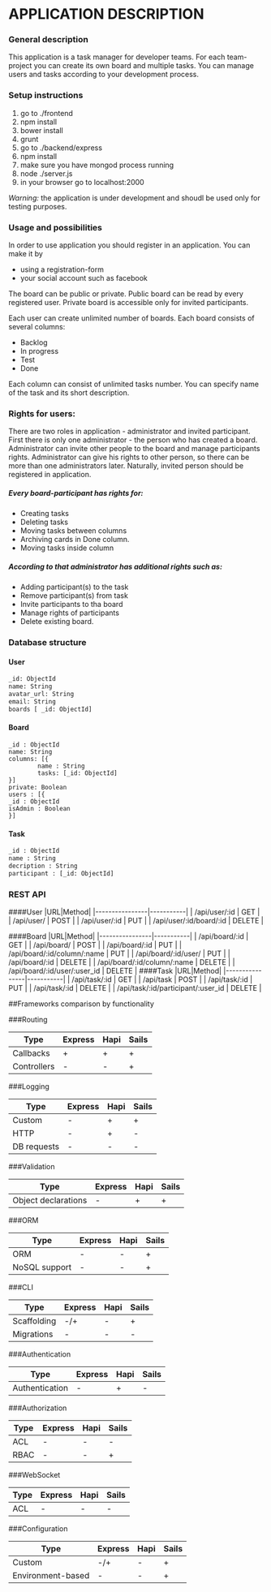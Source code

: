 # APPLICATION DESCRIPTION

### General description

This application is a task manager for developer teams. For each team-project you can create its own board and multiple tasks. You can manage users and tasks according to your development process.

### Setup instructions
1. go to ./frontend
1. npm install
1. bower install
1. grunt
1. go to ./backend/express
1. npm install
1. make sure you have mongod process running
1. node ./server.js
1. in your browser go to localhost:2000

*Warning:* the application is under development and shoudl be used only for testing purposes.

### Usage and possibilities

In order to use application you should register in an application. You can make it by 
- using a registration-form
- your social account such as facebook


The board can be public or private. Public board can be read by every registered user. Private board is accessible only for invited participants.

Each user can create unlimited number of boards. Each board consists of several columns:
- Backlog 
- In progress
- Test
- Done
	
Each column can consist of unlimited tasks number. You can specify name of the task and its short description.
 

### Rights for users:

There are two roles in application - administrator and invited participant. First there is only one administrator - the person who has created a board. Administrator can invite other people to the board and manage participants rights. Administrator can give his rights to other person, so there can be more than one administrators later. Naturally, invited person should be registered in application.
 
##### Every board-participant has rights for:
- Creating tasks
- Deleting tasks
- Moving tasks between columns
- Archiving cards in Done column.
- Moving tasks inside column

##### According to that administrator has additional rights such as:
- Adding participant(s) to the task
- Remove participant(s) from task
- Invite participants to tha board
- Manage rights of participants
- Delete existing board.

### Database structure

#### User
```sh
_id: ObjectId
name: String
avatar_url: String
email: String
boards [ _id: ObjectId]
```
#### Board
```
_id : ObjectId
name: String
columns: [{
		name : String
		tasks: [_id: ObjectId]
}]
private: Boolean
users : [{
_id : ObjectId
isAdmin : Boolean
}]
```
#### Task
```sh
_id : ObjectId
name : String
decription : String
participant : [_id: ObjectId]
```
### REST API
####User
|URL|Method|
|----------------|-----------|
| /api/user/:id | GET |
| /api/user/ | POST |
| /api/user/:id | PUT |
| /api/user/:id/board/:id | DELETE |

####Board
|URL|Method|
|----------------|-----------|
| /api/board/:id | GET |
| /api/board/ | POST |
| /api/board/:id | PUT |
| /api/board/:id/column/:name | PUT |
| /api/board/:id/user/ | PUT |
| /api/board/:id | DELETE |
| /api/board/:id/column/:name | DELETE |
| /api/board/:id/user/:user_id | DELETE |
####Task
|URL|Method|
|----------------|-----------|
| /api/task/:id | GET |
| /api/task | POST |
| /api/task/:id | PUT |
| /api/task/:id | DELETE |
| /api/task/:id/participant/:user_id | DELETE |

##Frameworks comparison by functionality

###Routing

| Type | Express | Hapi | Sails |
|------|---------|------|-------|
| Callbacks| + | + |  + |   
| Controllers| - | - | + |

###Logging

| Type | Express | Hapi | Sails |
|------|---------|------|-------|
| Custom | - | + |  + |   
| HTTP | - | + | - |
| DB requests | - | - | - |


###Validation

| Type | Express | Hapi | Sails |
|------|---------|------|-------|
| Object declarations | - | + |  + |   


###ORM

| Type | Express | Hapi | Sails |
|------|---------|------|-------|
| ORM | - | - |  + |   
| NoSQL support | - | - |  + |   


###CLI

| Type | Express | Hapi | Sails |
|------|---------|------|-------|
| Scaffolding | -/+ | - |  + |   
| Migrations | - | - |  - |   


###Authentication

| Type | Express | Hapi | Sails |
|------|---------|------|-------|
| Authentication | - | + |  - |   


###Authorization

| Type | Express | Hapi | Sails |
|------|---------|------|-------|
| ACL | - | - |  - |   
| RBAC | - | - |  + |   


###WebSocket

| Type | Express | Hapi | Sails |
|------|---------|------|-------|
| ACL | - | - |  - |   

###Configuration

| Type | Express | Hapi | Sails |
|------|---------|------|-------|
| Custom | -/+ | - |  + |   
| Environment-based | - | - |  + |   



